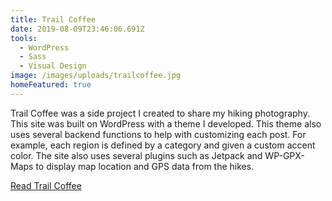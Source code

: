```yaml
---
title: Trail Coffee
date: 2019-08-09T23:46:06.691Z
tools:
  - WordPress
  - Sass
  - Visual Design
image: /images/uploads/trailcoffee.jpg
homeFeatured: true
---
```

Trail Coffee was a side project I created to share my hiking photography. This site was built on WordPress with a theme I developed. This theme also uses several backend functions to help with customizing each post. For example, each region is defined by a category and given a custom accent color. The site also uses several plugins such as Jetpack and WP-GPX-Maps to display map location and GPS data from the hikes.

<a href="https://www.trailcoffee.net" class="btn">Read Trail Coffee</a>
